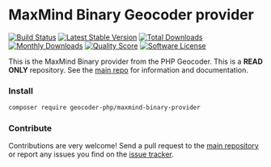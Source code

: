 # MaxMind Binary Geocoder provider
[![Build Status](https://travis-ci.org/geocoder-php/maxmind-binary-provider.svg?branch=master)](http://travis-ci.org/geocoder-php/maxmind-binary-provider)
[![Latest Stable Version](https://poser.pugx.org/geocoder-php/maxmind-binary-provider/v/stable)](https://packagist.org/packages/geocoder-php/maxmind-binary-provider)
[![Total Downloads](https://poser.pugx.org/geocoder-php/maxmind-binary-provider/downloads)](https://packagist.org/packages/geocoder-php/maxmind-binary-provider)
[![Monthly Downloads](https://poser.pugx.org/geocoder-php/maxmind-binary-provider/d/monthly.png)](https://packagist.org/packages/geocoder-php/maxmind-binary-provider)
[![Quality Score](https://img.shields.io/scrutinizer/g/geocoder-php/maxmind-binary-provider.svg?style=flat-square)](https://scrutinizer-ci.com/g/geocoder-php/maxmind-binary-provider)
[![Software License](https://img.shields.io/badge/license-MIT-brightgreen.svg?style=flat-square)](LICENSE)

This is the MaxMind Binary provider from the PHP Geocoder. This is a **READ ONLY** repository. See the
[main repo](https://github.com/geocoder-php/Geocoder) for information and documentation. 

### Install

```bash
composer require geocoder-php/maxmind-binary-provider
```

### Contribute

Contributions are very welcome! Send a pull request to the [main repository](https://github.com/geocoder-php/Geocoder) or 
report any issues you find on the [issue tracker](https://github.com/geocoder-php/Geocoder/issues).
